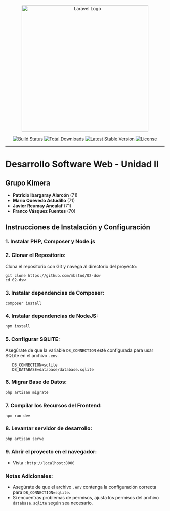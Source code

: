 <p align="center"><a href="https://laravel.com" target="_blank"><img src="https://raw.githubusercontent.com/laravel/art/master/logo-lockup/5%20SVG/2%20CMYK/1%20Full%20Color/laravel-logolockup-cmyk-red.svg" width="400" alt="Laravel Logo"></a></p>

<p align="center">
<a href="https://github.com/laravel/framework/actions"><img src="https://github.com/laravel/framework/workflows/tests/badge.svg" alt="Build Status"></a>
<a href="https://packagist.org/packages/laravel/framework"><img src="https://img.shields.io/packagist/dt/laravel/framework" alt="Total Downloads"></a>
<a href="https://packagist.org/packages/laravel/framework"><img src="https://img.shields.io/packagist/v/laravel/framework" alt="Latest Stable Version"></a>
<a href="https://packagist.org/packages/laravel/framework"><img src="https://img.shields.io/packagist/l/laravel/framework" alt="License"></a>
</p>
<hr>


# Desarrollo Software Web - Unidad II

## Grupo Kimera

- **Patricio Ibargaray Alarcón** (71)
- **Mario Quevedo Astudillo** (71)
- **Javier Reumay Ancalaf** (71)
- **Franco Vásquez Fuentes** (70)

## Instrucciones de Instalación y Configuración

### 1. Instalar PHP, Composer y Node.js

### 2. Clonar el Repositorio:
Clona el repositorio con Git y navega al directorio del proyecto:

~~~
git clone https://github.com/mbstnd/02-dsw
cd 02-dsw
~~~

### 3. Instalar dependencias de Composer:
~~~
composer install
~~~

### 4. Instalar dependencias de NodeJS:
~~~
npm install
~~~

### 5. Configurar SQLITE:
Asegúrate de que la variable `DB_CONNECTION` esté configurada para usar SQLite en el archivo `.env`.

~~~
   DB_CONNECTION=sqlite
   DB_DATABASE=database/database.sqlite
~~~

### 6. Migrar Base de Datos:
~~~
php artisan migrate
~~~

### 7. Compilar los Recursos del Frontend:
~~~
npm run dev
~~~

### 8. Levantar servidor de desarrollo:
~~~
php artisan serve
~~~

### 9. Abrir el proyecto en el navegador:

- Vista : `http://localhost:8000`

### Notas Adicionales:
- Asegúrate de que el archivo `.env` contenga la configuración correcta para `DB_CONNECTION=sqlite`.
- Si encuentras problemas de permisos, ajusta los permisos del archivo `database.sqlite` según sea necesario.

